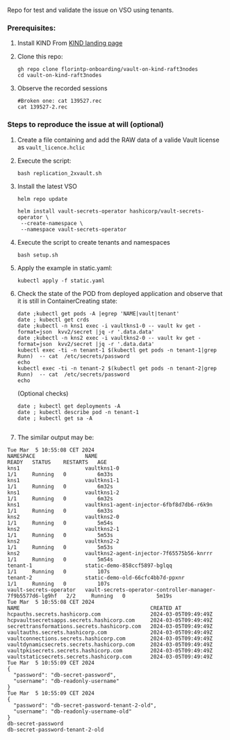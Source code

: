 Repo for test and validate the issue on VSO using tenants.

### Prerequisites:
1. Install KIND
   From [KIND landing page](https://kind.sigs.k8s.io/docs/user/quick-start/)
   
3. Clone this repo:
   ```
   gh repo clone florintp-onboarding/vault-on-kind-raft3nodes
   cd vault-on-kind-raft3nodes
   ```
4. Observe the recorded sessions
   ```
   #Broken one: cat 139527.rec
   cat 139527-2.rec
   ```


### Steps to reproduce the issue at will (optional)
1. Create a file containing and add the RAW data of a valide Vault license as `vault_licence.hclic`
2. Execute the script:
   ```
   bash replication_2xvault.sh
   ```
   
3. Install the latest VSO
   ````
   helm repo update

   helm install vault-secrets-operator hashicorp/vault-secrets-operator \
    --create-namespace \
    --namespace vault-secrets-operator
   ````
   
4. Execute the script to create tenants and namespaces
   ```
   bash setup.sh
   ```
   
5. Apply the example in static.yaml:
   ```
   kubectl apply -f static.yaml
   ```

6. Check the state of the POD from deployed application and observe that it is still in <bold>ContainerCreating</code> state:
   ```
   date ;kubectl get pods -A |egrep 'NAME|vault|tenant'
   date ; kubectl get crds
   date ;kubectl -n kns1 exec -i vaultkns1-0 -- vault kv get -format=json  kvv2/secret |jq -r '.data.data'
   date ;kubectl -n kns2 exec -i vaultkns2-0 -- vault kv get -format=json  kvv2/secret |jq -r '.data.data'
   kubectl exec -ti -n tenant-1 $(kubectl get pods -n tenant-1|grep Runn)  -- cat  /etc/secrets/password
   echo
   kubectl exec -ti -n tenant-2 $(kubectl get pods -n tenant-2|grep Runn)  -- cat  /etc/secrets/password
   echo
   ```
   (Optional checks)
   ```
   date ; kubectl get deployments -A
   date ; kubectl describe pod -n tenant-1
   date ; kubectl get sa -A
 
   ```
7. The similar output may be:
````
Tue Mar  5 10:55:08 CET 2024
NAMESPACE                NAME                                                         READY   STATUS    RESTARTS   AGE
kns1                     vaultkns1-0                                                  1/1     Running   0          6m33s
kns1                     vaultkns1-1                                                  1/1     Running   0          6m32s
kns1                     vaultkns1-2                                                  1/1     Running   0          6m32s
kns1                     vaultkns1-agent-injector-6fbf8d7db6-r6k9n                    1/1     Running   0          6m33s
kns2                     vaultkns2-0                                                  1/1     Running   0          5m54s
kns2                     vaultkns2-1                                                  1/1     Running   0          5m53s
kns2                     vaultkns2-2                                                  1/1     Running   0          5m53s
kns2                     vaultkns2-agent-injector-7f65575b56-knrrr                    1/1     Running   0          5m54s
tenant-1                 static-demo-858ccf5897-bglqq                                 1/1     Running   0          107s
tenant-2                 static-demo-old-66cfc4bb7d-ppxnr                             1/1     Running   0          107s
vault-secrets-operator   vault-secrets-operator-controller-manager-7f9b5577d6-lg9hf   2/2     Running   0          5m19s
Tue Mar  5 10:55:08 CET 2024
NAME                                          CREATED AT
hcpauths.secrets.hashicorp.com                2024-03-05T09:49:49Z
hcpvaultsecretsapps.secrets.hashicorp.com     2024-03-05T09:49:49Z
secrettransformations.secrets.hashicorp.com   2024-03-05T09:49:49Z
vaultauths.secrets.hashicorp.com              2024-03-05T09:49:49Z
vaultconnections.secrets.hashicorp.com        2024-03-05T09:49:49Z
vaultdynamicsecrets.secrets.hashicorp.com     2024-03-05T09:49:49Z
vaultpkisecrets.secrets.hashicorp.com         2024-03-05T09:49:49Z
vaultstaticsecrets.secrets.hashicorp.com      2024-03-05T09:49:49Z
Tue Mar  5 10:55:09 CET 2024
{
  "password": "db-secret-password",
  "username": "db-readonly-username"
}
Tue Mar  5 10:55:09 CET 2024
{
  "password": "db-secret-password-tenant-2-old",
  "username": "db-readonly-username-old"
}
db-secret-password
db-secret-password-tenant-2-old
````

